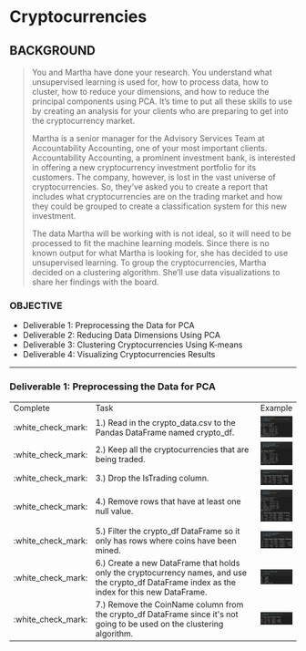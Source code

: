 # Cryptocurrencies

## BACKGROUND

> You and Martha have done your research. You understand what unsupervised learning is used for, how to process data, how to cluster, how to reduce your dimensions, and how to reduce the principal components using PCA. It’s time to put all these skills to use by creating an analysis for your clients who are preparing to get into the cryptocurrency market.
>
> Martha is a senior manager for the Advisory Services Team at Accountability Accounting, one of your most important clients. Accountability Accounting, a prominent investment bank, is interested in offering a new cryptocurrency investment portfolio for its customers. The company, however, is lost in the vast universe of cryptocurrencies. So, they’ve asked you to create a report that includes what cryptocurrencies are on the trading market and how they could be grouped to create a classification system for this new investment.
> 
> The data Martha will be working with is not ideal, so it will need to be processed to fit the machine learning models. Since there is no known output for what Martha is looking for, she has decided to use unsupervised learning. To group the cryptocurrencies, Martha decided on a clustering algorithm. She’ll use data visualizations to share her findings with the board.

### OBJECTIVE

- Deliverable 1: Preprocessing the Data for PCA
- Deliverable 2: Reducing Data Dimensions Using PCA
- Deliverable 3: Clustering Cryptocurrencies Using K-means
- Deliverable 4: Visualizing Cryptocurrencies Results

---

### Deliverable 1: Preprocessing the Data for PCA

<table>
  <tr>
    <td>Complete</td>
    <td>Task</td>
    <td>Example</td>
  </tr>
  <tr>
    <td> :white_check_mark: </td>
    <td> 1.) Read in the crypto_data.csv to the Pandas DataFrame named crypto_df.</td>
    <td><img src="https://github.com/jcaraway-na/Cryptocurrencies-/blob/main/images/delv_1/read_data_from_csv.png" width=100% height=100%></td>
  </tr>
  <tr>
    <td> :white_check_mark: </td>
    <td width="300"> 2.) Keep all the cryptocurrencies that are being traded.</td>
    <td><img src="https://github.com/jcaraway-na/Cryptocurrencies-/blob/main/images/delv_1/is_trading.png" width=100% height=100%></td>
  </tr>
  <tr>
    <td> :white_check_mark: </td>
    <td> 3.) Drop the IsTrading column.</td>
    <td><img src="https://github.com/jcaraway-na/Cryptocurrencies-/blob/main/images/delv_1/drop_is_trading.png" width=100% height=100%></td>
  </tr>
    <tr>
    <td> :white_check_mark: </td>
    <td> 4.) Remove rows that have at least one null value.</td>
    <td><img src="https://github.com/jcaraway-na/Cryptocurrencies-/blob/main/images/delv_1/remove_less_than_one.png" width=100% height=100%></td>
  </tr>
  <tr>
    <td> :white_check_mark: </td>
    <td> 5.) Filter the crypto_df DataFrame so it only has rows where coins have been mined.</td>
    <td><img src="https://github.com/jcaraway-na/Cryptocurrencies-/blob/main/images/delv_1/keep_mined_coins.png" width=100% height=100%></td>
  </tr>
  <tr>
    <td> :white_check_mark: </td>
    <td> 6.) Create a new DataFrame that holds only the cryptocurrency names, and use the crypto_df DataFrame index as the index for this new DataFrame.</td>
    <td><img src="https://github.com/jcaraway-na/Cryptocurrencies-/blob/main/images/delv_1/df_crypto_names.png" width=100% height=100%></td>
  </tr>
      <td> :white_check_mark: </td>
    <td> 7.) Remove the CoinName column from the crypto_df DataFrame since it's not going to be used on the clustering algorithm.</td>
    <td><img src="https://github.com/jcaraway-na/Cryptocurrencies-/blob/main/images/delv_1/drop_coin_name.png" width=100% height=100%></td>
  </tr>
</table>
